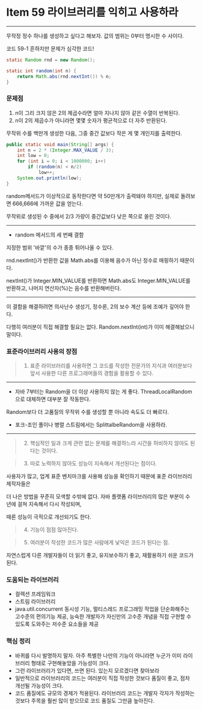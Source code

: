 # Item 59 라이브러리를 익히고 사용하라

--------------------------------------------

무작정 정수 하나를 생성하고 싶다고 해보자. 값의 범위는 0부터 명시한 수 사이다. 

코드 59-1 흔하지만 문제가 심각한 코드!
``` java
static Random rnd = new Random();

static int random(int n) {
    return Math.abs(rnd.nextInt()) % n;
}
```

### 문제점 

1. n이 그리 크지 않은 2의 제곱수라면 얼마 지나지 않아 같은 수열이 반복된다. 
2. n이 2의 제곱수가 아니라면 몇몇 숫자가 평균적으로 더 자주 반환된다. 

무작위 수를 백만개 생성한 다음, 그중 중간 값보다 작은 게 몇 개인지를 출력한다.
``` java
public static void main(String[] args) {
    int n = 2 * (Integer.MAX_VALUE / 3);
    int low = 0;
    for (int i = 0; i < 1000000; i++)
        if (random(n) < n/2)
            low++;
    System.out.println(low);
}
```
random메서드가 이상적으로 동작한다면 약 50만개가 출력돼야 하지만, 실제로 돌려보면 666,666에 가까운 값을 얻는다. 

무작위로 생성된 수 중에서 2/3 가량이 중간값보다 낮은 쪽으로 쏠린 것이다. 

<hr>

* random 메서드의 세 번째 결함

지정한 범위 '바깥'의 수가 종종 튀어나올 수 있다. 

rnd.nextInt()가 반환한 값을 Math.abs를 이용해 음수가 아닌 정수로 매핑하기 때문이다. 

nextInt()가 Integer.MIN_VALUE를 반환하면 Math.abs도 Integer.MIN_VALUE를 반환하고, 나머지 연산자(%)는 음수를 반환해버린다.

<hr>

이 결함을 해결하려면 의사난수 생성기, 정수론, 2의 보수 계산 등에 조예가 깊어야 한다. 

다행히 여러분이 직접 해결할 필요는 없다. Random.nextInt(int)가 이미 해결해놨으니 말이다. 

### 표준라이브러리 사용의 장점

> 1. 표준 라이브러리를 사용하면 그 코드를 작성한 전문가의 지식과 여러분보다 앞서 사용한 다른 프로그래머들의 경험을 활용할 수 있다. 

<hr>

* 자바 7부터는 Random을 더 이상 사용하지 않는 게 좋다. ThreadLocalRandom으로 대체하면 대부분 잘 작동한다. 

 Random보다 더 고품질의 무작위 수를 생성할 뿐 아니라 속도도 더 빠르다. 
 
* 포크-조인 풀이나 병렬 스트림에서는 SplittalbeRandom을 사용하라. 

<hr>

> 2. 핵심적인 일과 크게 관련 없는 문제를 해결하느라 시간을 허비하지 않아도 된다는 것이다. 


> 3. 따로 노력하지 않아도 성능이 지속해서 개선된다는 점이다. 

사용자가 많고, 업계 표준 벤치마크를 사용해 성능을 확인하기 때문에 표준 라이브러리 제작자들은 

더 나은 방법을 꾸준히 모색할 수밖에 없다. 자바 플랫폼 라이브러리의 많은 부분이 수 년에 걸쳐 지속해서 다시 작성되며, 

때론 성능이 극적으로 개선되기도 한다. 

> 4. 기능이 점점 많아진다. 

> 5. 여러분이 작성한 코드가 많은 사람에게 낯익은 코드가 된다는 점. 

자연스럽게 다른 개발자들이 더 읽기 좋고, 유지보수하기 좋고, 재활용하기 쉬운 코드가 된다. 



### 도움되는 라이브러리
- 컬렉션 프레임워크
- 스트림 라이브러리
- java.util.concurrent 동시성 기능, 멀티스레드 프로그래밍 작업을 단순화해주는 고수준의 편의기능 제공, 능숙한 개발자가 자신만의 고수준 개념을 직접 구현할 수 있도록 도와주는 저수준 요소들을 제공


### 핵심 정리

- 바퀴를 다시 발명하지 말자. 아주 특별한 나만의 기능이 아니라면 누군가 이미 라이브러리 형태로 구현해놓았을 가능성이 크다.
- 그런 라이브러리가 있다면, 쓰면 된다. 있는지 모르겠다면 찾아보라
- 일반적으로 라이브러리의 코드는 여러분이 직접 작성한 것보다 품질이 좋고, 점차 개선될 가능성이 크다. 
- 코드 품질에도 규모의 경제가 적용된다. 라이브러리 코드는 개발자 각자가 작성하는 것보다 주목을 훨씬 많이 받으므로 코드 품질도 그만큼 높아진다. 
